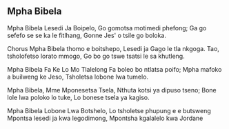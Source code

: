 ## Mpha Bibela

Mpha Bibela Lesedi Ja Boipelo,
Go gomotsa motimedi phefong;
Ga go sefefo se se ka le fitlhang,
Gonne Jes' o tsile go boloka.

Chorus
Mpha Bibela thomo e boitshepo,
Lesedi ja Gago le tla nkgoga.
Tao, tsholofetso lorato mmogo,
Go bo go tswe tsatsi le sa khutleng.

Mpha Bibela Fa Ke Lo Mo Tlalelong
Fa boleo bo ntlatsa poifo;
Mpha mafoko a builweng ke Jeso,
Tsholetsa lobone lwa tumelo.

Mpha Bibela, Mme Mponesetsa Tsela,
Nthuta kotsi ya dipuso tseno;
Bone lole lwa poloko lo tuke,
Lo bonese tsela ya kagiso.

Mpha Bibela Lobone Lwa Botshelo,
Lo tsholetse phupung e e butsweng
Mpontsa lesedi ja kwa legodimong,
Mpontsha kgalalelo kwa Jordane

